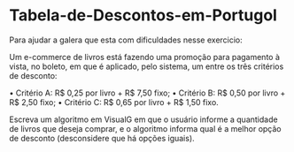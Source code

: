 # Tabela-de-Descontos-em-Portugol
Para ajudar a galera que esta com dificuldades nesse exercicio:

Um e-commerce de livros está fazendo uma promoção para pagamento à vista, no boleto, em que é aplicado, pelo sistema, um entre os três critérios de desconto:

• Critério A: R$ 0,25 por livro + R$ 7,50 fixo;
• Critério B: R$ 0,50 por livro + R$ 2,50 fixo;
• Critério C: R$ 0,65 por livro + R$ 1,50 fixo.


Escreva um algoritmo em VisualG em que o usuário informe a quantidade de livros que deseja comprar, e o algoritmo informa qual é a melhor opção de desconto (desconsidere que há opções iguais).
